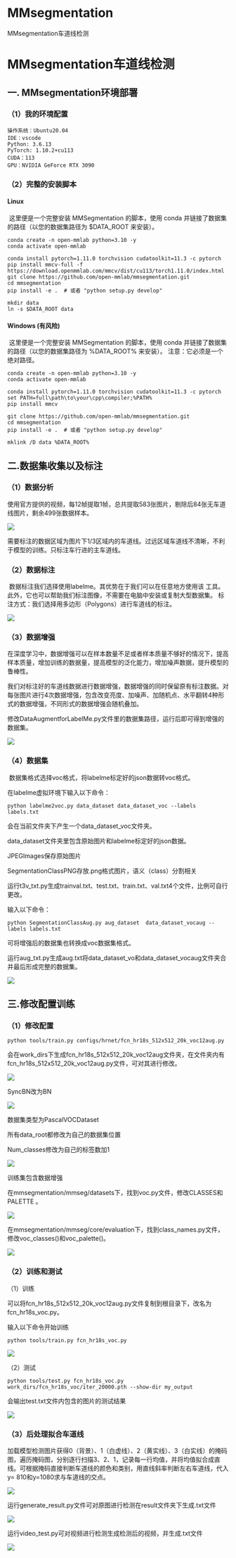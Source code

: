 # MMsegmentation
MMsegmentation车道线检测
# MMsegmentation车道线检测

## 一. MMsegmentation环境部署

### （1）我的环境配置

```
操作系统：Ubuntu20.04
IDE：vscode
Python: 3.6.13
PyTorch: 1.10.2+cu113
CUDA：113
GPU：NVIDIA GeForce RTX 3090
```

### （2）完整的安装脚本

#### Linux

​		这里便是一个完整安装 MMSegmentation 的脚本，使用 conda 并链接了数据集的路径（以您的数据集路径为 $DATA_ROOT 来安装）。

```shell
conda create -n open-mmlab python=3.10 -y
conda activate open-mmlab

conda install pytorch=1.11.0 torchvision cudatoolkit=11.3 -c pytorch
pip install mmcv-full -f https://download.openmmlab.com/mmcv/dist/cu113/torch1.11.0/index.html
git clone https://github.com/open-mmlab/mmsegmentation.git
cd mmsegmentation
pip install -e .  # 或者 "python setup.py develop"

mkdir data
ln -s $DATA_ROOT data
```

#### Windows (有风险)

​		这里便是一个完整安装 MMSegmentation 的脚本，使用 conda 并链接了数据集的路径（以您的数据集路径为 %DATA_ROOT% 来安装）。
注意：它必须是一个绝对路径。

```shell
conda create -n open-mmlab python=3.10 -y
conda activate open-mmlab

conda install pytorch=1.11.0 torchvision cudatoolkit=11.3 -c pytorch
set PATH=full\path\to\your\cpp\compiler;%PATH%
pip install mmcv

git clone https://github.com/open-mmlab/mmsegmentation.git
cd mmsegmentation
pip install -e .  # 或者 "python setup.py develop"

mklink /D data %DATA_ROOT%
```

## 二.数据集收集以及标注

### （1）数据分析

​		使用官方提供的视频，每12帧提取1帧，总共提取583张图片，剔除后84张无车道线图片，剩余499张数据样本。

![](https://s2.loli.net/2022/05/21/PcU5Y1tZBa8FLMs.png)

​	需要标注的数据区域为图片下1/3区域内的车道线。过远区域车道线不清晰，不利于模型的训练。只标注车行进的主车道线。

### （2）数据标注

​		数据标注我们选择使用labelme。其优势在于我们可以在任意地方使用该
工具。此外，它也可以帮助我们标注图像，不需要在电脑中安装或复制大型数据集。
标注方式：我们选择用多边形（Polygons）进行车道线的标注。

![](https://s2.loli.net/2022/05/21/bgeJK6hQY2R1XjW.png)

### （3）数据增强

​		在深度学习中，数据增强可以在样本数量不足或者样本质量不够好的情况下，提高样本质量，增加训练的数据量，提高模型的泛化能力，增加噪声数据，提升模型的鲁棒性。

​		我们对标注好的车道线数据进行数据增强，数据增强的同时保留原有标注数据。对每张图片进行4次数据增强，包含改变亮度、加噪声、加随机点、水平翻转4种形式的数据增强，不同形式的数据增强会随机叠加。

​		修改DataAugmentforLabelMe.py文件里的数据集路径，运行后即可得到增强的数据集。

![](https://s2.loli.net/2022/05/21/iIW3VdtZu2fK9w1.png)



### （4）数据集

​		数据集格式选择voc格式，将labelme标定好的json数据转voc格式。

在labelme虚拟环境下输入以下命令：

```
python labelme2voc.py data_dataset data_dataset_voc --labels labels.txt
```

会在当前文件夹下产生一个data_dataset_voc文件夹。

data_dataset文件夹里包含原始图片和labelme标定好的json数据。

JPEGImages保存原始图片

SegmentationClassPNG存放.png格式图片，语义（class）分割相关

运行t3v_txt.py生成trainval.txt、test.txt、train.txt、val.txt4个文件，比例可自行更改。

输入以下命令：

```
python SegmentationClassAug.py aug_dataset  data_dataset_vocaug --labels labels.txt
```

可将增强后的数据集也转换成voc数据集格式。

运行aug_txt.py生成aug.txt将data_dataset_vo和data_dataset_vocaug文件夹合并最后形成完整的数据集。

![](https://s2.loli.net/2022/05/21/V5gxF4MpYoazd81.png)

## 三.修改配置训练

### （1）修改配置

```
python tools/train.py configs/hrnet/fcn_hr18s_512x512_20k_voc12aug.py
```

会在work_dirs下生成fcn_hr18s_512x512_20k_voc12aug文件夹，在文件夹内有fcn_hr18s_512x512_20k_voc12aug.py文件，可对其进行修改。

![](https://s2.loli.net/2022/05/21/nylhYsx82DwZqRG.png)

SyncBN改为BN

![](https://s2.loli.net/2022/05/21/T9HNpoQIwFz8gGc.png)

数据集类型为PascalVOCDataset

所有data_root都修改为自己的数据集位置

Num_classes修改为自己的标签数加1

![](https://s2.loli.net/2022/05/21/9h6DsgHdYMCXBPe.png)

训练集包含数据增强

在mmsegmentation/mmseg/datasets下，找到voc.py文件，修改CLASSES和PALETTE 。

![](https://s2.loli.net/2022/05/21/qEhMJKGkawzD4OB.png) 

​	在mmsegmentation/mmseg/core/evaluation下，找到class_names.py文件，修改voc_classes()和voc_palette()。

![](https://s2.loli.net/2022/05/21/7mNHh6WBg9cz1Xj.png)

### （2）训练和测试

（1）训练

可以将fcn_hr18s_512x512_20k_voc12aug.py文件复制到根目录下，改名为fcn_hr18s_voc.py。

输入以下命令开始训练

```
python tools/train.py fcn_hr18s_voc.py
```

![](https://s2.loli.net/2022/05/21/fT6s3m4lKykh15z.png)

（2）测试

```
python tools/test.py fcn_hr18s_voc.py work_dirs/fcn_hr18s_voc/iter_20000.pth --show-dir my_output
```

会输出test.txt文件内包含的图片的测试结果

![](https://s2.loli.net/2022/05/21/BoNAf2pQjPydWIl.png)

### （3）后处理拟合车道线

加载模型检测图片获得0（背景）、1（白虚线）、2（黄实线）、3（白实线）的掩码图，遍历掩码图，分别逐行扫描3、2、1，记录每一行均值，并将均值拟合成直线。可根据掩码直接判断车道线的颜色和类别，用直线斜率判断左右车道线，代入y= 810和y=1080求与车道线的交点。

![](https://s2.loli.net/2022/05/21/njAD2gSEvGuL1kU.png)

运行generate_result.py文件可对原图进行检测在result文件夹下生成.txt文件

![](https://s2.loli.net/2022/05/21/VgZ28z7yHGhXSRE.png)

运行video_test.py可对视频进行检测生成检测后的视频，并生成.txt文件

![](https://s2.loli.net/2022/05/21/nTEKS4Le1HOgApY.png)







































